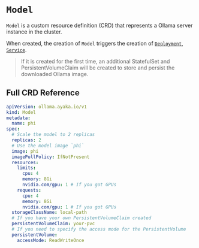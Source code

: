 # `Model`

`Model` is a custom resource definition (CRD) that represents a Ollama server instance in the cluster.

When created, the creation of `Model` triggers the creation of [`Deployment`](https://kubernetes.io/docs/concepts/workloads/controllers/deployment/), [`Service`](https://kubernetes.io/docs/concepts/services-networking/service/).

> If it is created for the first time, an additional StatefulSet and PersistentVolumeClaim will be created to store and persist the downloaded Ollama image.

## Full CRD Reference

```yaml
apiVersion: ollama.ayaka.io/v1
kind: Model
metadata:
  name: phi
spec:
  # Scale the model to 2 replicas
  replicas: 2
  # Use the model image `phi`
  image: phi
  imagePullPolicy: IfNotPresent
  resources:
    limits:
      cpu: 4
      memory: 8Gi
      nvidia.com/gpu: 1 # If you got GPUs
    requests:
      cpu: 4
      memory: 8Gi
      nvidia.com/gpu: 1 # If you got GPUs
  storageClassName: local-path
  # If you have your own PersistentVolumeClaim created
  persistentVolumeClaim: your-pvc
  # If you need to specify the access mode for the PersistentVolume
  persistentVolume:
    accessMode: ReadWriteOnce
```
